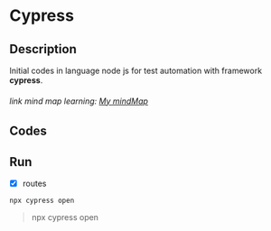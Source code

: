 # Cypress

## Description

Initial codes in language node js for test automation with framework **cypress**.

###### link mind map learning: [My mindMap](https://miro.com/app/board/o9J_laKOu8M=/)

## Codes

## Run

- [x] routes

```
npx cypress open
```

> npx cypress open
